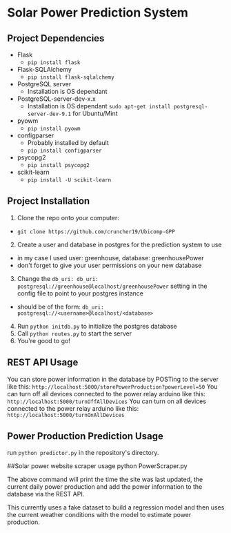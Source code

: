 # Solar Power Prediction System

## Project Dependencies
* Flask
  - `pip install flask`
* Flask-SQLAlchemy
  - `pip install flask-sqlalchemy`
* PostgreSQL server
  - Installation is OS dependant
* PostgreSQL-server-dev-x.x
  - Installation is OS dependant `sudo apt-get install postgresql-server-dev-9.1` for Ubuntu/Mint
* pyowm
  - `pip install pyowm`
* configparser
  - Probably installed by default
  - `pip install configparser`
* psycopg2
  - `pip install psycopg2`
* scikit-learn
  - `pip install -U scikit-learn`

## Project Installation
1. Clone the repo onto your computer:
  - `git clone https://github.com/cruncher19/Ubicomp-GPP`
2. Create a user and database in postgres for the prediction system to use
  - in my case I used user: greenhouse, database: greenhousePower
  - don't forget to give your user permissions on your new database
3. Change the `db_uri: db_uri: postgresql://greenhouse@localhost/greenhousePower` setting in the config file to point to your postgres instance
  - should be of the form: `db_uri: postgresql://<username>@localhost/<database>`
4. Run `python initdb.py` to initialize the postgres database
5. Call `python routes.py` to start the server
6. You're good to go!


## REST API Usage
You can store power information in the database by POSTing to the server like this:
`http://localhost:5000/storePowerProduction?powerLevel=50`
You can turn off all devices connected to the power relay arduino like this:
`http://localhost:5000/turnOffAllDevices`
You can turn on all devices connected to the power relay arduino like this:
`http://localhost:5000/turnOnAllDevices`

## Power Production Prediction Usage
run `python predictor.py` in the repository's directory. 

##Solar power website scraper usage
python PowerScraper.py

The above command will print the time the site was last updated, the current daily power production and add the power information to the database via the REST API.

This currently uses a fake dataset to build a regression model and then uses the current weather conditions with the model to estimate power production.

